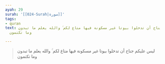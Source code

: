 ```yaml
---
ayah: 29
surah: '[[024-Surah|سورة]]'
tags:
- quran
text: ليس عليكم جناح أن تدخلوا بيوتا غير مسكونة فيها متاع لكم ۚ والله يعلم ما تبدون
  وما تكتمون

---
```

> ليس عليكم جناح أن تدخلوا بيوتا غير مسكونة فيها متاع لكم ۚ والله يعلم ما تبدون وما تكتمون

